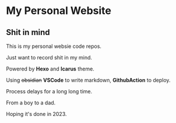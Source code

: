 # My Personal Website 
## Shit in mind
This is my personal websie code repos.

Just want to record shit in my mind.

Powered by **Hexo** and **Icarus** theme.

Using ~~obsidian~~ **VSCode** to write markdown, **GithubAction** to deploy.

Process delays for a long long time.

From a boy to a dad.

Hoping it's done in 2023.